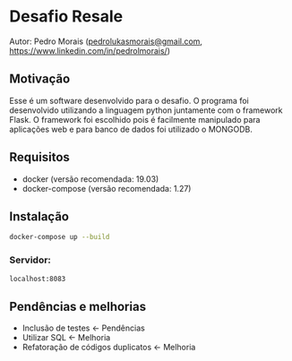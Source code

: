 # Desafio Resale

Autor: Pedro Morais (pedrolukasmorais@gmail.com, https://www.linkedin.com/in/pedrolmorais/)

## Motivação

Esse é um software desenvolvido para o desafio. O programa foi desenvolvido utilizando a linguagem python juntamente com o framework Flask. O framework foi escolhido pois é facilmente manipulado para aplicações web e para banco de dados foi utilizado o MONGODB.

## Requisitos

- docker (versão recomendada: 19.03)
- docker-compose (versão recomendada: 1.27)

## Instalação

```bash
docker-compose up --build
```

### Servidor: 
```bash
localhost:8083
```

## Pendências e melhorias
- Inclusão de testes <- Pendências
- Utilizar SQL <- Melhoria
- Refatoração de códigos duplicatos <- Melhoria

